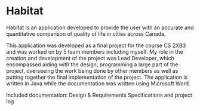 # Habitat
Habitat is an application developed to provide the user with an accurate and quantitative comparison of quality of life in cities across Canada. 

This application was developed as a final project for the course CS 2XB3 and was worked on by 5 team members including myself. My role in the creation and development of the project was Lead Developer, which encompassed aiding with the design, programming a large part of the project, overseeing the work being done by other members as well as putting together the final implementation of the project. The application is written in Java while the documentation was written using Microsoft Word.

Included documentation: Design & Requirements Specifications and project log
